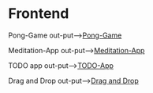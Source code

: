 # Frontend

Pong-Game out-put-->[Pong-Game](https://mukeshsankalamaddi.github.io/Frontend/Pong-Game)

Meditation-App out-put-->[Meditation-App](https://mukeshsankalamaddi.github.io/Frontend/meditation-app-master)

TODO app out-put-->[TODO-App](https://mukeshsankalamaddi.github.io/Frontend/TODO-app)

Drag and Drop out-put-->[Drag and Drop](https://mukeshsankalamaddi.github.io/Frontend/Drag-And-Drop)
